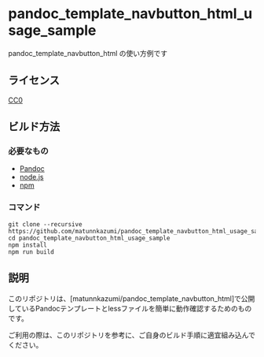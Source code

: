 # pandoc_template_navbutton_html_usage_sample
pandoc_template_navbutton_html の使い方例です

## ライセンス

[CC0](https://creativecommons.org/publicdomain/zero/1.0/legalcode)

## ビルド方法

### 必要なもの
- [Pandoc](https://pandoc.org/)
- [node.js](https://nodejs.org/)
- [npm](https://www.npmjs.com/)

### コマンド

```
git clone --recursive https://github.com/matunnkazumi/pandoc_template_navbutton_html_usage_sample
cd pandoc_template_navbutton_html_usage_sample
npm install
npm run build
```

## 説明

このリポジトリは、[matunnkazumi/pandoc_template_navbutton_html]で公開しているPandocテンプレートとlessファイルを簡単に動作確認するためのものです。

ご利用の際は、このリポジトリを参考に、ご自身のビルド手順に適宜組み込んでください。
